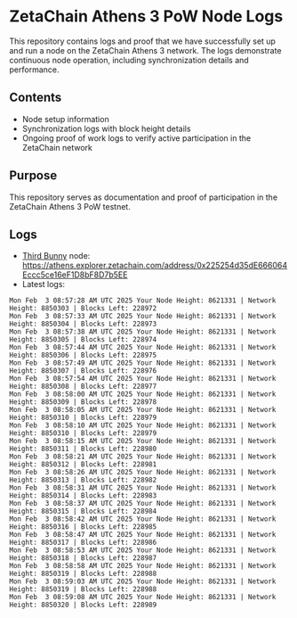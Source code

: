 # ZetaChain Athens 3 PoW Node Logs
This repository contains logs and proof that we have successfully set up and run a node on the ZetaChain Athens 3 network. The logs demonstrate continuous node operation, including synchronization details and performance.

## Contents
- Node setup information
- Synchronization logs with block height details
- Ongoing proof of work logs to verify active participation in the ZetaChain network

## Purpose
This repository serves as documentation and proof of participation in the ZetaChain Athens 3 PoW testnet.

## Logs

- [Third Bunny](https://thirdbunny.xyz/) node: https://athens.explorer.zetachain.com/address/0x225254d35dE666064Eccc5ce16eF1D8bF8D7b5EE
- Latest logs:
```
Mon Feb  3 08:57:28 AM UTC 2025 Your Node Height: 8621331 | Network Height: 8850303 | Blocks Left: 228972
Mon Feb  3 08:57:33 AM UTC 2025 Your Node Height: 8621331 | Network Height: 8850304 | Blocks Left: 228973
Mon Feb  3 08:57:38 AM UTC 2025 Your Node Height: 8621331 | Network Height: 8850305 | Blocks Left: 228974
Mon Feb  3 08:57:44 AM UTC 2025 Your Node Height: 8621331 | Network Height: 8850306 | Blocks Left: 228975
Mon Feb  3 08:57:49 AM UTC 2025 Your Node Height: 8621331 | Network Height: 8850307 | Blocks Left: 228976
Mon Feb  3 08:57:54 AM UTC 2025 Your Node Height: 8621331 | Network Height: 8850308 | Blocks Left: 228977
Mon Feb  3 08:58:00 AM UTC 2025 Your Node Height: 8621331 | Network Height: 8850309 | Blocks Left: 228978
Mon Feb  3 08:58:05 AM UTC 2025 Your Node Height: 8621331 | Network Height: 8850310 | Blocks Left: 228979
Mon Feb  3 08:58:10 AM UTC 2025 Your Node Height: 8621331 | Network Height: 8850310 | Blocks Left: 228979
Mon Feb  3 08:58:15 AM UTC 2025 Your Node Height: 8621331 | Network Height: 8850311 | Blocks Left: 228980
Mon Feb  3 08:58:21 AM UTC 2025 Your Node Height: 8621331 | Network Height: 8850312 | Blocks Left: 228981
Mon Feb  3 08:58:26 AM UTC 2025 Your Node Height: 8621331 | Network Height: 8850313 | Blocks Left: 228982
Mon Feb  3 08:58:31 AM UTC 2025 Your Node Height: 8621331 | Network Height: 8850314 | Blocks Left: 228983
Mon Feb  3 08:58:37 AM UTC 2025 Your Node Height: 8621331 | Network Height: 8850315 | Blocks Left: 228984
Mon Feb  3 08:58:42 AM UTC 2025 Your Node Height: 8621331 | Network Height: 8850316 | Blocks Left: 228985
Mon Feb  3 08:58:47 AM UTC 2025 Your Node Height: 8621331 | Network Height: 8850317 | Blocks Left: 228986
Mon Feb  3 08:58:53 AM UTC 2025 Your Node Height: 8621331 | Network Height: 8850318 | Blocks Left: 228987
Mon Feb  3 08:58:58 AM UTC 2025 Your Node Height: 8621331 | Network Height: 8850319 | Blocks Left: 228988
Mon Feb  3 08:59:03 AM UTC 2025 Your Node Height: 8621331 | Network Height: 8850319 | Blocks Left: 228988
Mon Feb  3 08:59:08 AM UTC 2025 Your Node Height: 8621331 | Network Height: 8850320 | Blocks Left: 228989
```
